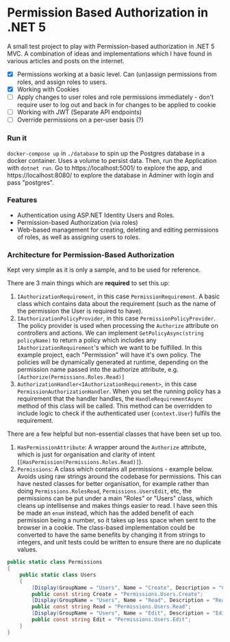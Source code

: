# Permission Based Authorization in .NET 5

A small test project to play with Permission-based authorization in .NET 5 MVC. A combination of ideas and implementations which I have found in various articles and posts on the internet.

- [x] Permissions working at a basic level. Can (un)assign permissions from roles, and assign roles to users.
- [x] Working with Cookies
- [ ] Apply changes to user roles and role permissions immediately - don't require user to log out and back in for changes to be applied to cookie
- [ ] Working with JWT (Separate API endpoints)
- [ ] Override permissions on a per-user basis (?)

### Run it

`docker-compose up` in `./database` to spin up the Postgres database in a docker container. Uses a volume to persist data. Then, run the Application with `dotnet run`. Go to https://localhost:5001/ to explore the app, and https://localhost:8080/ to explore the database in Adminer with login and pass "postgres".

### Features

* Authentication using ASP.NET Identity Users and Roles.
* Permission-based Authorization (via roles)
* Web-based management for creating, deleting and editing permissions of roles, as well as assigning users to roles.

### Architecture for Permission-Based Authorization

Kept very simple as it is only a sample, and to be used for reference.

There are 3 main things which are **required** to set this up:
1. `IAuthorizationRequirement`, in this case `PermissionRequirement`. A basic class which contains data about the requirement (such as the name of the permission the User is required to have).
2. `IAuthorizationPolicyProvider`, in this case `PermissionPolicyProvider`. The policy provider is used when processing the `Authorize` attribute on controllers and actions. We can implement `GetPolicyAsync(string policyName)` to return a policy which includes any `IAuthorizationRequirement`'s which we want to be fulfilled. In this example project, each "Permission" will have it's own policy. The policies will be dynamically generated at runtime, depending on the permission name passed into the authorize attribute, e.g. `[Authorize(Permissions.Roles.Read)]`
3. `AuthorizationHandler<IAuthorizationRequirement>`, in this case `PermissionAuthorizationHandler`. When you set the running policy has a requirement that the handler handles, the `HandleRequirementAsync` method of this class will be called. This method can be overridden to include logic to check if the authenticated user (`context.User`) fulfils the requirement.

There are a few helpful but non-essential classes that have been set up too.
1. `HasPermissionAttribute`: A wrapper around the `Authorize` attribute, which is just for organisation and clarity of intent (`[HasPermission(Permissions.Roles.Read)]`).
2. `Permissions`: A class which contains all permissions - example below. Avoids using raw strings around the codebase for permissions. This can have nested classes for better organisation, for example rather than doing `Permissions.RolesRead`, `Permissions.UsersEdit`, etc, the permissions can be put under a main "Roles" or "Users" class, which cleans up intellisense and makes things easier to read. I have seen this be made an `enum` instead, which has the added benefit of each permission being a number, so it takes up less space when sent to the browser in a cookie. The class-based implementation could be converted to have the same benefits by changing it from strings to integers, and unit tests could be written to ensure there are no duplicate values.

```cs
public static class Permissions
{
    public static class Users
    {
        [Display(GroupName = "Users", Name = "Create", Description = "Create new users.")]
        public const string Create = "Permissions.Users.Create";
        [Display(GroupName = "Users", Name = "Read", Description = "Read user data.")]
        public const string Read = "Permissions.Users.Read";
        [Display(GroupName = "Users", Name = "Edit", Description = "Edit user data.")]
        public const string Edit = "Permissions.Users.Edit";
    }
}
```